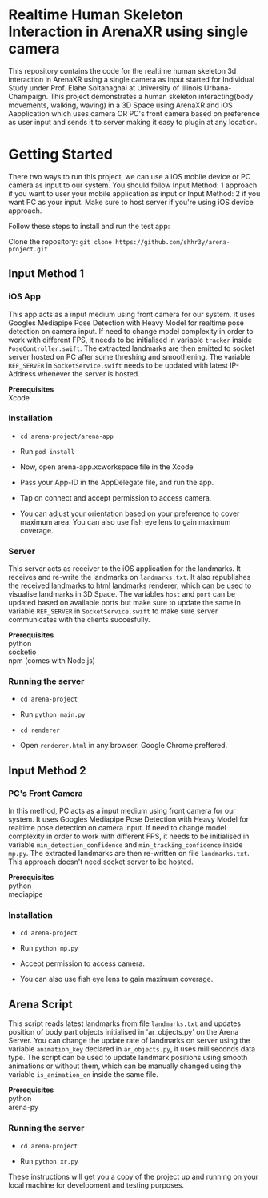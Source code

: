 # Realtime Human Skeleton Interaction in ArenaXR using single camera

This repository contains the code for the realtime human skeleton 3d interaction in ArenaXR using a single camera as input started for Individual Study under Prof. Elahe Soltanaghai at University of Illinois Urbana-Champaign. This project demonstrates a human skeleton interacting(body movements, walking, waving) in a 3D Space using ArenaXR and iOS Aapplication which uses camera OR PC's front camera based on preference as user input and sends it to server making it easy to plugin at any location. 

# Getting Started
There two ways to run this project, we can use a iOS mobile device or PC camera as input to our system. You should follow Input Method: 1 approach if you want to user your mobile application as input or Input Method: 2 if you want PC as your input. Make sure to host server if you're using iOS device approach. 

Follow these steps to install and run the test app:

Clone the repository:
`git clone https://github.com/shhr3y/arena-project.git`

## Input Method 1
### iOS App
This app acts as a input medium using front camera for our system. It uses Googles Mediapipe Pose Detection with Heavy Model for realtime pose detection on camera input. If need to change model complexity in order to work with different FPS, it needs to be initialised in variable `tracker` inside `PoseController.swift`. The extracted landmarks are then emitted to socket server hosted on PC after some threshing and smoothening. The variable `REF_SERVER` in `SocketService.swift` needs to be updated with latest IP-Address whenever the server is hosted.

**Prerequisites**  
Xcode

### Installation
* `cd arena-project/arena-app`

* Run `pod install`

* Now, open arena-app.xcworkspace file in the Xcode

* Pass your App-ID in the AppDelegate file, and run the app.

* Tap on connect and accept permission to access camera.

* You can adjust your orientation based on your preference to cover maximum area. You can also use fish eye lens to gain maximum coverage.

### Server
This server acts as receiver to the iOS application for the landmarks. It receives and re-write the landmarks on `landmarks.txt`. It also republishes the received landmarks to html landmarks renderer, which can be used to visualise landmarks in 3D Space. The variables `host` and `port` can be updated based on available ports but make sure to update the same in variable `REF_SERVER` in `SocketService.swift` to make sure server communicates with the clients succesfully.

**Prerequisites**   
python  
socketio  
npm (comes with Node.js)

### Running the server

* `cd arena-project`

* Run `python main.py`

* `cd renderer`

* Open `renderer.html` in any browser. Google Chrome preffered.


## Input Method 2
###  PC's Front Camera
In this method, PC acts as a input medium using front camera for our system. It uses Googles Mediapipe Pose Detection with Heavy Model for realtime pose detection on camera input. If need to change model complexity in order to work with different FPS, it needs to be initialised  in variable `min_detection_confidence` and `min_tracking_confidence` inside `mp.py`. The extracted landmarks are then re-written on file `landmarks.txt`. This approach doesn't need socket server to be hosted.

**Prerequisites**  
python  
mediapipe

### Installation
* `cd arena-project`

* Run `python mp.py`

* Accept permission to access camera.

* You can also use fish eye lens to gain maximum coverage.
    
## Arena Script
This script reads latest landmarks from file `landmarks.txt` and updates position of body part objects initialised in 'ar_objects.py' on the Arena Server. You can change the update rate of landmarks on server using the variable `animation_key` declared in `ar_objects.py`, it uses milliseconds data type. The script can be used to update landmark positions using smooth animations or without them, which can be manually changed using the variable `is_animation_on` inside the same file.  

**Prerequisites**      
python   
arena-py

### Running the server

* `cd arena-project`

* Run `python xr.py`

These instructions will get you a copy of the project up and running on your local machine for development and testing purposes.
